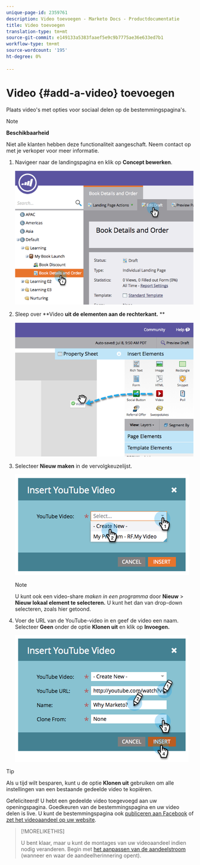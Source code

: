 ```yaml
---
unique-page-id: 2359761
description: Video toevoegen - Marketo Docs - Productdocumentatie
title: Video toevoegen
translation-type: tm+mt
source-git-commit: e149133a5383faaef5e9c9b7775ae36e633ed7b1
workflow-type: tm+mt
source-wordcount: '195'
ht-degree: 0%

---
```



# Video {#add-a-video} toevoegen

Plaats video&#39;s met opties voor sociaal delen op de bestemmingspagina&#39;s.

>[!NOTE]
>
>**Beschikbaarheid**
>
>Niet alle klanten hebben deze functionaliteit aangeschaft. Neem contact op met je verkoper voor meer informatie.

1. Navigeer naar de landingspagina en klik op **Concept bewerken**.

   ![](assets/image2014-9-23-16-3a49-3a49.png)

1. Sleep over **Video **uit de elementen aan de rechterkant.** **

   ![](assets/image2014-9-23-16-3a51-3a0.png)

1. Selecteer **Nieuw maken** in de vervolgkeuzelijst.

   ![](assets/image2014-9-23-16-3a51-3a11.png)

   >[!NOTE]
   >
   >U kunt ook een video-share *maken in een programma* door **Nieuw** > **Nieuw lokaal element te selecteren.** U kunt het dan van drop-down selecteren, zoals hier getoond.

1. Voer de URL van de YouTube-video in en geef de video een naam. Selecteer **Geen** onder de optie **Klonen uit** en klik op **Invoegen.**

   ![](assets/image2014-9-23-16-3a51-3a32.png)

>[!TIP]
>
>Als u tijd wilt besparen, kunt u de optie **Klonen uit** gebruiken om alle instellingen van een bestaande gedeelde video te kopiëren.

Gefeliciteerd! U hebt een gedeelde video toegevoegd aan uw openingspagina. Goedkeuren van de bestemmingspagina en uw video delen is live. U kunt de bestemmingspagina ook [publiceren aan Facebook](../../../../product-docs/demand-generation/facebook/publish-landing-pages-to-facebook.md) of [zet het videoaandeel op uw website](../../../../product-docs/demand-generation/social/configuring-social-actions/customize-video-share-flow.md).

>[!MORELIKETHIS]
>
>U bent klaar, maar u kunt de montages van uw videoaandeel indien nodig veranderen. Begin met [het aanpassen van de aandeelstroom](../../../../product-docs/demand-generation/social/configuring-social-actions/customize-video-share-flow.md) (wanneer en waar de aandeelherinnering opent).

